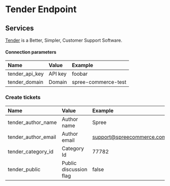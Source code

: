 Tender Endpoint
===============

## Services

[Tender](http://tenderapp.com/) is a Better, Simpler, Customer Support Software.

#### Connection parameters

| Name | Value | Example |
| :----| :-----| :------ |
| tender_api_key | API key | foobar |
| tender_domain | Domain | spree-commerce-test |

### Create tickets

| Name | Value | Example |
| :----| :-----| :------ |
| tender_author_name | Author name | Spree |
| tender_author_email | Author email | support@spreecommerce.com |
| tender_category_id | Category Id | 77782 |
| tender_public | Public discussion flag | false |
